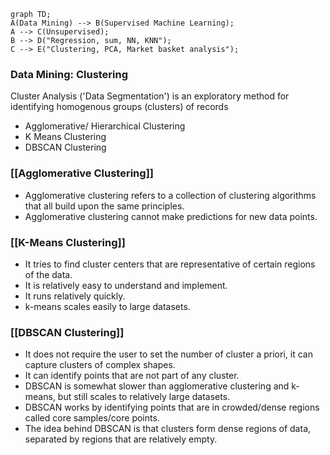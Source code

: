 ---
---
```mermaid
graph TD;
A(Data Mining) --> B(Supervised Machine Learning);
A --> C(Unsupervised);
B --> D("Regression, sum, NN, KNN");
C --> E("Clustering, PCA, Market basket analysis");
```

### Data Mining: Clustering

Cluster Analysis ('Data Segmentation') is an exploratory method for identifying homogenous groups (clusters) of records

- Agglomerative/ Hierarchical Clustering
- K Means Clustering
- DBSCAN Clustering

### [[Agglomerative Clustering]]
- Agglomerative clustering refers to a collection of clustering algorithms that all build upon the same principles.
- Agglomerative clustering cannot make predictions for new data points.

### [[K-Means Clustering]]
- It tries to find cluster centers that are representative of certain regions of the data.
- It is relatively easy to understand and implement. 
- It runs relatively quickly.
- k-means scales easily to large datasets.

### [[DBSCAN Clustering]]
- It does not require the user to set the number of cluster a priori, it can capture clusters of complex shapes.
- It can identify points that are not part of any cluster.
- DBSCAN is somewhat slower than agglomerative clustering and k-means, but still scales to relatively large datasets.
- DBSCAN works by identifying points that are in crowded/dense regions called core samples/core points.
- The idea behind DBSCAN is that clusters form dense regions of data, separated by regions that are relatively empty.